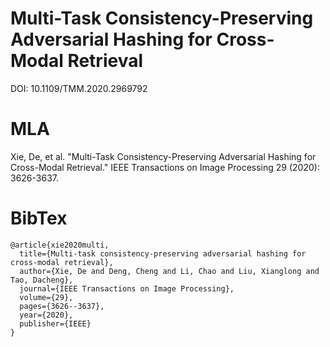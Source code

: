 # Multi-Task Consistency-Preserving Adversarial Hashing for Cross-Modal Retrieval

DOI: 10.1109/TMM.2020.2969792

# MLA

Xie, De, et al. "Multi-Task Consistency-Preserving Adversarial Hashing for Cross-Modal Retrieval." IEEE Transactions on Image Processing 29 (2020): 3626-3637.

# BibTex
```
@article{xie2020multi,
  title={Multi-task consistency-preserving adversarial hashing for cross-modal retrieval},
  author={Xie, De and Deng, Cheng and Li, Chao and Liu, Xianglong and Tao, Dacheng},
  journal={IEEE Transactions on Image Processing},
  volume={29},
  pages={3626--3637},
  year={2020},
  publisher={IEEE}
}
```